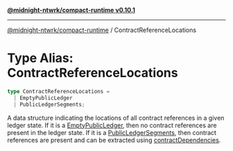 [**@midnight-ntwrk/compact-runtime v0.10.1**](../README.md)

***

[@midnight-ntwrk/compact-runtime](../globals.md) / ContractReferenceLocations

# Type Alias: ContractReferenceLocations

```ts
type ContractReferenceLocations = 
  | EmptyPublicLedger
  | PublicLedgerSegments;
```

A data structure indicating the locations of all contract references in a given ledger state. If it is a [EmptyPublicLedger](EmptyPublicLedger.md),
then no contract references are present in the ledger state. If it is a [PublicLedgerSegments](PublicLedgerSegments.md), then contract references are
present and can be extracted using [contractDependencies](../functions/contractDependencies.md).
